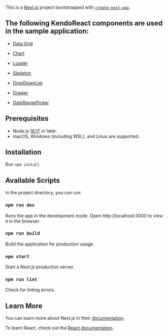 This is a [Next.js](https://nextjs.org/) project bootstrapped with [`create-next-app`](https://github.com/vercel/next.js/tree/canary/packages/create-next-app).

## The following KendoReact components are used in the sample application:

- [Data Grid](https://www.telerik.com/kendo-react-ui/components/grid/)

- [Chart](https://www.telerik.com/kendo-react-ui/components/chart/)

- [Loader](https://www.telerik.com/kendo-react-ui/components/indicators/loader/)

- [Skeleton](https://www.telerik.com/kendo-react-ui/components/indicators/skeleton/)

- [DropDownList](https://www.telerik.com/kendo-react-ui/components/dropdowns/dropdownlist/)

- [Drawer](https://www.telerik.com/kendo-react-ui/components/layout/drawer/)

- [DateRangePicker](https://www.telerik.com/kendo-react-ui/components/dateinputs/daterangepicker/)


## Prerequisites

- Node.js [18.17](https://nodejs.org/en) or later.
- macOS, Windows (including WSL), and Linux are supported.

## Installation

Run `npm install`

## Available Scripts
In the project directory, you can run:

### `npm run dev`
Runs the app in the development mode.
Open http://localhost:3000 to view it in the browser.

### `npm run build`
Build the application for production usage.

### `npm start`
Start a Next.js production server.

### `npm run lint`
Check for linting errors.

## Learn More

You can learn more about Next.js in their [documentation](https://nextjs.org/).

To learn React, check out the [React documentation](https://reactjs.org/).